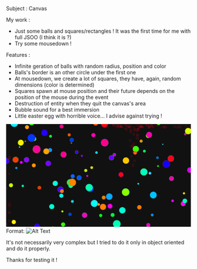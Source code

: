 Subject : 
Canvas

My work : 
- Just some balls and squares/rectangles ! It was the first time for me with full JSOO (I think it is ?)
- Try some mousedown !

Features : 
- Infinite geration of balls with random radius, position and color
- Balls's border is an other circle under the first one
- At mousedown, we create a lot of squares, they have, again, random dimensions (color is determined)
- Squares spawn at mouse position and their future depends on the position of the mouse during the event 
- Destruction of entity when they quit the canvas's area
- Bubble sound for a best immersion 
- Little easter egg with horrible voice... I advise against trying !

![Site's screenshot](image/readmeImage.png)
Format: ![Alt Text]()

It's not necessarily very complex but I tried to do it only in object oriented and do it properly.

Thanks for testing it !